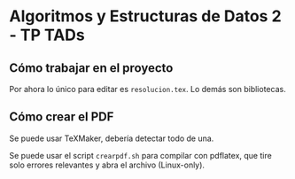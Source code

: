 # Algoritmos y Estructuras de Datos 2 - TP TADs

## Cómo trabajar en el proyecto

Por ahora lo único para editar es `resolucion.tex`. Lo demás son bibliotecas.

## Cómo crear el PDF

Se puede usar TeXMaker, debería detectar todo de una.

Se puede usar el script `crearpdf.sh` para compilar con pdflatex, que tire solo errores relevantes y abra el archivo (Linux-only).